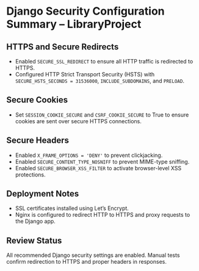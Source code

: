 # Django Security Configuration Summary – LibraryProject

## HTTPS and Secure Redirects
- Enabled `SECURE_SSL_REDIRECT` to ensure all HTTP traffic is redirected to HTTPS.
- Configured HTTP Strict Transport Security (HSTS) with `SECURE_HSTS_SECONDS = 31536000`, `INCLUDE_SUBDOMAINS`, and `PRELOAD`.

## Secure Cookies
- Set `SESSION_COOKIE_SECURE` and `CSRF_COOKIE_SECURE` to True to ensure cookies are sent over secure HTTPS connections.

## Secure Headers
- Enabled `X_FRAME_OPTIONS = 'DENY'` to prevent clickjacking.
- Enabled `SECURE_CONTENT_TYPE_NOSNIFF` to prevent MIME-type sniffing.
- Enabled `SECURE_BROWSER_XSS_FILTER` to activate browser-level XSS protections.

## Deployment Notes
- SSL certificates installed using Let’s Encrypt.
- Nginx is configured to redirect HTTP to HTTPS and proxy requests to the Django app.

## Review Status
All recommended Django security settings are enabled. Manual tests confirm redirection to HTTPS and proper headers in responses.
